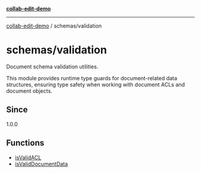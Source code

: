 [**collab-edit-demo**](../../README.md)

***

[collab-edit-demo](../../README.md) / schemas/validation

# schemas/validation

Document schema validation utilities.

This module provides runtime type guards for document-related data structures,
ensuring type safety when working with document ACLs and document objects.

## Since

1.0.0

## Functions

- [isValidACL](functions/isValidACL.md)
- [isValidDocumentData](functions/isValidDocumentData.md)
